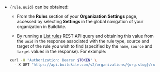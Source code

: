 - `{rule.uuid}` can be obtained:

    * From the **Rules** section of your **Organization Settings** page, accessed by selecting **Settings** in the global navigation of your organization in Buildkite.

    * By running a [List rules](/docs/apis/rest-api/rules#rules-list-rules) REST API query and obtaining this value from the `uuid` in the response associated with the rule type, source and target of the rule you wish to find (specified by the `name`, `source` and `target` values in the response). For example:

    ```bash
    curl -H "Authorization: Bearer $TOKEN" \
      - X GET "https://api.buildkite.com/v2/organizations/{org.slug}/rules"
    ```

